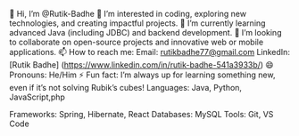 👋 Hi, I’m @Rutik-Badhe 👀 I’m interested in coding, exploring new technologies, and creating impactful projects. 🌱 I’m currently learning advanced Java (including JDBC) and backend development. 💞️ I’m looking to collaborate on open-source projects and innovative web or mobile applications. 📫 How to reach me: Email: rutikbadhe77@gmail.com LinkedIn:[Rutik Badhe] (https://www.linkedin.com/in/rutik-badhe-541a3933b/) 😄 Pronouns: He/Him ⚡ Fun fact: I’m always up for learning something new, even if it’s not solving Rubik’s cubes! Languages: Java, Python, JavaScript,php

Frameworks: Spring, Hibernate, React Databases: MySQL Tools: Git, VS Code
